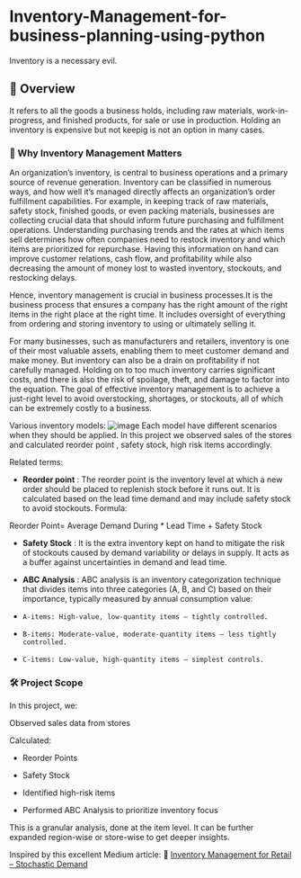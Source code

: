 # Inventory-Management-for-business-planning-using-python

Inventory is a necessary evil. 
## 📘 Overview
It refers to all the goods a business holds, including raw materials, work-in-progress, and finished products, for sale or use in production. Holding an inventory is expensive but not keepig is not an option in many cases. 

### 🎯 Why Inventory Management Matters
An organization’s inventory, is central to business operations and a primary source of revenue generation. Inventory can be classified in numerous ways, and how well it’s managed directly affects an organization’s order fulfillment capabilities.
For example, in keeping track of raw materials, safety stock, finished goods, or even packing materials, businesses are collecting crucial data that should inform future purchasing and fulfillment operations. Understanding purchasing trends and the rates at which items sell determines how often companies need to restock inventory and which items are prioritized for repurchase. Having this information on hand can improve customer relations, cash flow, and profitability while also decreasing the amount of money lost to wasted inventory, stockouts, and restocking delays.

Hence, inventory management is crucial in business processes.It is the business process that ensures a company has the right amount of the right items in the right place at the right time. It includes oversight of everything from ordering and storing inventory to using or ultimately selling it.

For many businesses, such as manufacturers and retailers, inventory is one of their most valuable assets, enabling them to meet customer demand and make money. But inventory can also be a drain on profitability if not carefully managed. Holding on to too much inventory carries significant costs, and there is also the risk of spoilage, theft, and damage to factor into the equation. The goal of effective inventory management is to achieve a just-right level to avoid overstocking, shortages, or stockouts, all of which can be extremely costly to a business.

Various inventory models:
![image](https://github.com/user-attachments/assets/1432e54a-152e-4b7d-91da-27275273125e)
Each model have different scenarios when they should be applied. In this project we observed sales of the stores and calculated reorder point , safety stock, high risk items accordingly. 

Related terms:
- **Reorder point** : The reorder point is the inventory level at which a new order should be placed to replenish stock before it runs out. It is calculated based on the lead time demand and may include safety stock to avoid stockouts.
Formula:

Reorder Point= Average Demand During * Lead Time + Safety Stock

- **Safety Stock** : It is the extra inventory kept on hand to mitigate the risk of stockouts caused by demand variability or delays in supply. It acts as a buffer against uncertainties in demand and lead time.
  
- **ABC Analysis** : ABC analysis is an inventory categorization technique that divides items into three categories (A, B, and C) based on their importance, typically measured by annual consumption value:

-     A-items: High-value, low-quantity items — tightly controlled.

-     B-items: Moderate-value, moderate-quantity items — less tightly controlled.

-     C-items: Low-value, high-quantity items — simplest controls.

### 🛠 Project Scope
In this project, we:

Observed sales data from stores

Calculated:

- Reorder Points

- Safety Stock

- Identified high-risk items

- Performed ABC Analysis to prioritize inventory focus

This is a granular analysis, done at the item level. It can be further expanded region-wise or store-wise to get deeper insights.

Inspired by this excellent Medium article:
📖 [Inventory Management for Retail – Stochastic Demand](https://medium.com/data-science/inventory-management-for-retail-stochastic-demand-3020a43d1c14.
)

 
